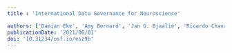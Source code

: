 ```yaml
---
title : 'International Data Governance for Neuroscience'

authors: ['Damian Eke', 'Amy Bernard', 'Jan G. Bjaalie', 'Ricardo Chavarriaga', 'Takashi Hanakawa', 'Anthony Hannan', 'Sean Hill', 'Maryann Elizabeth Martone', 'Agnes McMahon', 'Oliver Ruebel', 'Edda Thiels', 'Franco Pestilli']
publicationDate: '2021/06/01'
doi: '10.31234/osf.io/esz9b'
---
```

